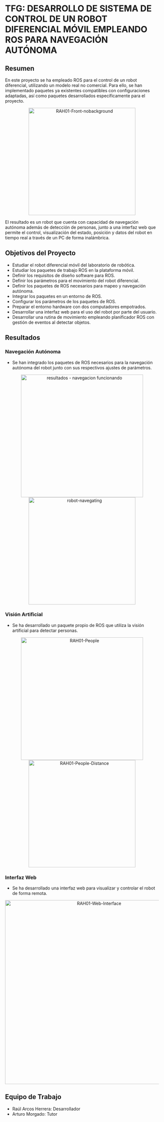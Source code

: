 # TFG: DESARROLLO DE SISTEMA DE CONTROL DE UN ROBOT DIFERENCIAL MÓVIL EMPLEANDO ROS PARA NAVEGACIÓN AUTÓNOMA

## Resumen

En este proyecto se ha empleado ROS para el control de un robot diferencial, utilizando un modelo real no comercial. Para ello, se han implementado paquetes ya existentes compatibles con configuraciones adaptadas, así como paquetes desarrollados específicamente para el proyecto. 

<p align="center">
  <img src="https://github.com/RaulArcos/TFG-differential-drive-robot/assets/48330837/8aa0af8d-b9e6-47ad-ba7f-98b6ee18cedf" alt="RAH01-Front-nobackground" width="350">
</p>

El resultado es un robot que cuenta con capacidad de navegación autónoma además de detección de personas, junto a una interfaz web que permite el control, visualización del estado, posición y datos del robot en tiempo real a través de un PC de forma inalámbrica.

## Objetivos del Proyecto
- Estudiar el robot diferencial móvil del laboratorio de robótica.
- Estudiar los paquetes de trabajo ROS en la plataforma móvil.
- Definir los requisitos de diseño software para ROS.
- Definir los parámetros para el movimiento del robot diferencial.
- Definir los paquetes de ROS necesarios para mapeo y navegación autónoma.
- Integrar los paquetes en un entorno de ROS.
- Configurar los parámetros de los paquetes de ROS.
- Preparar el entorno hardware con dos computadores empotrados.
- Desarrollar una interfaz web para el uso del robot por parte del usuario.
- Desarrollar una rutina de movimiento empleando planificador ROS con gestión de eventos al detectar objetos.

## Resultados
### Navegación Autónoma

- Se han integrado los paquetes de ROS necesarios para la navegación autónoma del robot junto con sus respectivos ajustes de parámetros.
<p align="center">
  <img src="https://github.com/RaulArcos/TFG-differential-drive-robot/assets/48330837/20a447b2-ddd2-4fc0-9d1c-96faca5c6fe4" alt="resultados - navegacion funcionando" width="400">
  <img src="https://github.com/RaulArcos/TFG-differential-drive-robot/assets/48330837/c940404a-ed60-4ca7-9ffb-9c4ffc0b6e48" alt="robot-navegating" width="350">
</p>

### Visión Artificial
- Se ha desarrollado un paquete propio de ROS que utiliza la visión artificial para detectar personas.
<p align="center">
  <img src="https://github.com/RaulArcos/TFG-differential-drive-robot/assets/48330837/f872e9b6-c274-47dc-b694-c48851620cea" alt="RAH01-People" width="400">
  <img src="https://github.com/RaulArcos/TFG-differential-drive-robot/assets/48330837/4d02d726-b176-4441-a5c4-f76590da4c2c" alt="RAH01-People-Distance" width="350">
</p>

### Interfaz Web
- Se ha desarrollado una interfaz web para visualizar y controlar el robot de forma remota.
<p align="center">
  <img src="https://github.com/RaulArcos/TFG-differential-drive-robot/assets/48330837/2d6b29d4-4b20-40ac-a77f-8f2988e1253c" alt="RAH01-Web-Interface" width="600">
</p>

## Equipo de Trabajo
- Raúl Arcos Herrera: Desarrollador
- Arturo Morgado: Tutor
